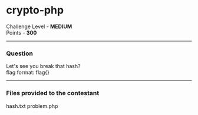 # crypto-php

Challenge Level - __MEDIUM__  
Points - __300__

---
### Question
Let's see you break that hash?  
flag format: flag{<password>}

---
### Files provided to the contestant
hash.txt
problem.php
